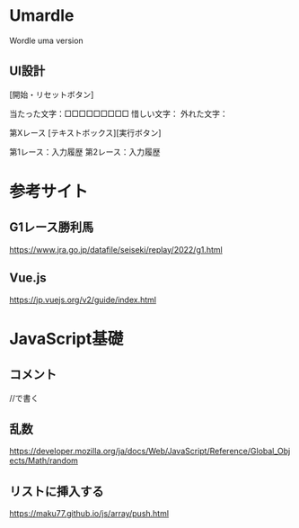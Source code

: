 # Umardle
Wordle uma version

## UI設計

[開始・リセットボタン]

当たった文字：□□□□□□□□□
惜しい文字：
外れた文字：

第Xレース
[テキストボックス][実行ボタン]

第1レース：入力履歴
第2レース：入力履歴

# 参考サイト

## G1レース勝利馬
https://www.jra.go.jp/datafile/seiseki/replay/2022/g1.html

## Vue.js
https://jp.vuejs.org/v2/guide/index.html

# JavaScript基礎

## コメント
//で書く

## 乱数
https://developer.mozilla.org/ja/docs/Web/JavaScript/Reference/Global_Objects/Math/random

## リストに挿入する
https://maku77.github.io/js/array/push.html


